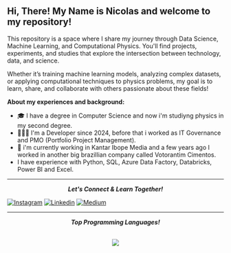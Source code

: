 ## Hi, There! My Name is Nicolas and welcome to my repository!</h1>

This repository is a space where I share my journey through Data Science, Machine Learning, and Computational Physics.
You'll find projects, experiments, and studies that explore the intersection between technology, data, and science.

Whether it’s training machine learning models, analyzing complex datasets, or applying computational techniques to physics problems, my goal is to learn, share, and collaborate with others passionate about these fields!

**</h2>About my experiences and background:</h2>**
- 🎓 I have a degree in Computer Science and now i'm studiyng physics in my second degree.
- 👨🏻‍💻 I'm a Developer since 2024, before that i worked as IT Governance and PMO    (Portfolio Project Management).
- 👔 i'm currently working in Kantar Ibope Media and a few years ago I worked in another big brazillian company called Votorantim Cimentos.
- I have experience with Python, SQL, Azure Data Factory, Databricks, Power BI and Excel.

<hr/>
<p align="center">
  <b><i>Let's Connect & Learn Together!</i></b>

[![Instagram](https://img.icons8.com/?size=96&id=32323&format=png)](https://www.instagram.com/nicolas__raphael/)
[![Linkedin](https://img.icons8.com/?size=96&id=13930&format=png)](https://www.linkedin.com/in/nicolas-raphael-8ab7a6174/)
[![Medium](https://img.icons8.com/?size=50&id=110611&format=png)](https://medium.com/me/stories/public)
<hr/>
<p align="center">
  <b><i>Top Programming Languages!</i></b> 
<br>
<br>
<p align="center">
   <img align="center" src="https://github-readme-stats.vercel.app/api/top-langs/?username=NicolasRaphael&theme=radical&line_height=10&hide_langs_below=1&layout=compact" />
<!--    <img align="right" alt="GIF" height="300px" src="https://media.giphy.com/media/xT9IgzoKnwFNmISR8I/giphy.gif" />  -->
</p>


